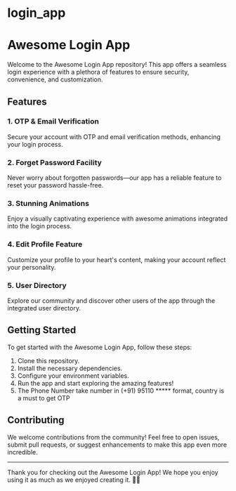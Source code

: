 # login_app

# Awesome Login App

Welcome to the Awesome Login App repository! This app offers a seamless login experience with a plethora of features to ensure security, convenience, and customization.

## Features

### 1. OTP & Email Verification
Secure your account with OTP and email verification methods, enhancing your login process.

### 2. Forget Password Facility
Never worry about forgotten passwords—our app has a reliable feature to reset your password hassle-free.

### 3. Stunning Animations
Enjoy a visually captivating experience with awesome animations integrated into the login process.

### 4. Edit Profile Feature
Customize your profile to your heart's content, making your account reflect your personality.

### 5. User Directory
Explore our community and discover other users of the app through the integrated user directory.

## Getting Started

To get started with the Awesome Login App, follow these steps:

1. Clone this repository.
2. Install the necessary dependencies.
3. Configure your environment variables.
4. Run the app and start exploring the amazing features!
5. The Phone Number take number in (+91) 95110 ***** format, country is a must to get OTP

## Contributing

We welcome contributions from the community! Feel free to open issues, submit pull requests, or suggest enhancements to make this app even more incredible.

---

Thank you for checking out the Awesome Login App! We hope you enjoy using it as much as we enjoyed creating it. 🚀✨

